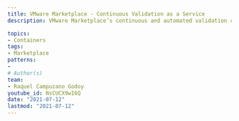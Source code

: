 ```yaml
---
title: VMware Marketplace - Continuous Validation as a Service
description: VMware Marketplace’s continuous and automated validation capability (or CVaaS) enables developers to deploy solutions in confidence,  knowing they are fully validated and tested. Through this new service, ISVs can validate the latest versions of their applications on the latest versions of VMware deployment platforms and vice-versa. In this video,  you will learn step-by-step how applications are validated on VMware Marketplace (https://www.vmware.com/products/vmware-marketplace.html). If you’re interested in learning more about Continuous Validation as a Service and how it is configured, read the  announcement (https://tanzu.vmware.com/content/blog/vmware-continuous-automated-validation-isv-ecosystem-solutions) or technical blog (https://tanzu.vmware.com/content/blog/continuous-and-automated-validation-tanzu-solutions-vmware-marketplace-what-why-how). To get started using VMware Marketplace, Create a Marketplace Account (https://marketplace.cloud.vmware.com/), read our Program Guide (https://www.vmware.com/content/dam/digitalmarketing/vmware/en/pdf/products/market-place/vmw-marketplace-program-guide.pdf), or visit our Marketplace documentation (https://docs.vmware.com/en/VMware-Marketplace/index.html).

topics:
- Containers
tags:
- Marketplace
patterns:
- 
# Author(s)
team:
- Raquel Campuzano Godoy
youtube_id: NsCUCX9wI6Q
date: "2021-07-12"
lastmod: "2021-07-12"
---
```

